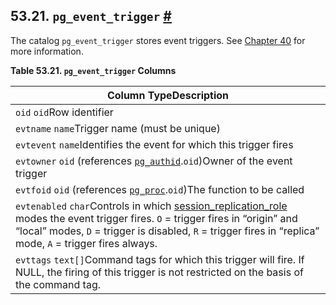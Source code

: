 ## 53.21. `pg_event_trigger` [#](#CATALOG-PG-EVENT-TRIGGER)

The catalog `pg_event_trigger` stores event triggers. See [Chapter 40](event-triggers.html "Chapter 40. Event Triggers") for more information.

**Table 53.21. `pg_event_trigger` Columns**

| Column TypeDescription                                                                                                                                                                                                                                                                                     |
| ---------------------------------------------------------------------------------------------------------------------------------------------------------------------------------------------------------------------------------------------------------------------------------------------------------- |
| `oid` `oid`Row identifier                                                                                                                                                                                                                                                                                  |
| `evtname` `name`Trigger name (must be unique)                                                                                                                                                                                                                                                              |
| `evtevent` `name`Identifies the event for which this trigger fires                                                                                                                                                                                                                                         |
| `evtowner` `oid` (references [`pg_authid`](catalog-pg-authid.html "53.8. pg_authid").`oid`)Owner of the event trigger                                                                                                                                                                                      |
| `evtfoid` `oid` (references [`pg_proc`](catalog-pg-proc.html "53.39. pg_proc").`oid`)The function to be called                                                                                                                                                                                             |
| `evtenabled` `char`Controls in which [session\_replication\_role](runtime-config-client.html#GUC-SESSION-REPLICATION-ROLE) modes the event trigger fires. `O` = trigger fires in “origin” and “local” modes, `D` = trigger is disabled, `R` = trigger fires in “replica” mode, `A` = trigger fires always. |
| `evttags` `text[]`Command tags for which this trigger will fire. If NULL, the firing of this trigger is not restricted on the basis of the command tag.                                                                                                                                                    |